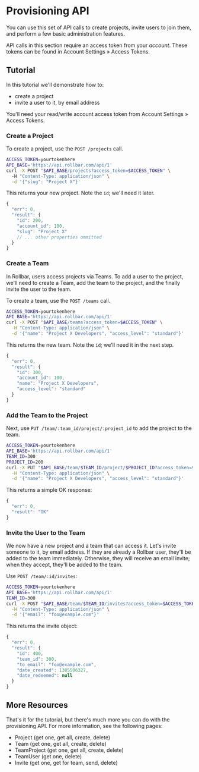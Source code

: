 # Provisioning API

You can use this set of API calls to create projects, invite users to join them, and perform a few basic administration features. 

API calls in this section require an access token from your *account*. These tokens can be found in Account Settings &raquo; Access Tokens.

<!-- Sub:[TOC] -->

## Tutorial

In this tutorial we'll demonstrate how to:

- create a project
- invite a user to it, by email address

You'll need your read/write account access token from Account Settings &raquo; Access Tokens.

### Create a Project

To create a project, use the `POST /projects` call.

```bash
ACCESS_TOKEN=yourtokenhere
API_BASE='https://api.rollbar.com/api/1'
curl -X POST "$API_BASE/projects?access_token=$ACCESS_TOKEN" \ 
  -H "Content-Type: application/json" \
  -d '{"slug": "Project X"}'
```

This returns your new project. Note the `id`; we'll need it later.

```js
{
  "err": 0,
  "result": {
    "id": 200,
    "account_id": 100,
    "slug": "Project X"
    // ... other properties ommitted
  }
}
```

### Create a Team

In Rollbar, users access projects via Teams. To add a user to the project, we'll need to create a Team, add the team to the project, and the finally invite the user to the team.

To create a team, use the `POST /teams` call.

```bash
ACCESS_TOKEN=yourtokenhere
API_BASE='https://api.rollbar.com/api/1'
curl -X POST "$API_BASE/teams?access_token=$ACCESS_TOKEN" \
  -H "Content-Type: application/json" \
  -d '{"name": "Project X Developers", "access_level": "standard"}'
```

This returns the new team. Note the `id`; we'll need it in the next step.

```js
{
  "err": 0,
  "result": {
    "id": 300,
    "account_id": 100,
    "name": "Project X Developers",
    "access_level": "standard"
  }
}
```

### Add the Team to the Project

Next, use `PUT /team/:team_id/project/:project_id` to add the project to the team.

```bash
ACCESS_TOKEN=yourtokenhere
API_BASE='https://api.rollbar.com/api/1'
TEAM_ID=300
PROJECT_ID=200
curl -X PUT "$API_BASE/team/$TEAM_ID/project/$PROJECT_ID?access_token=$ACCESS_TOKEN" \
  -H "Content-Type: application/json" \
  -d '{"name": "Project X Developers", "access_level": "standard"}'
```

This returns a simple OK response:

```js
{
  "err": 0,
  "result": "OK"
}
```

### Invite the User to the Team

We now have a new project and a team that can access it. Let's invite someone to it, by email address. If they are already a Rollbar user, they'll be added to the team immediately. Otherwise, they will receive an email invite; when they accept, they'll be added to the team.

Use `POST /team/:id/invites`:

```bash
ACCESS_TOKEN=yourtokenhere
API_BASE='https://api.rollbar.com/api/1'
TEAM_ID=300
curl -X POST "$API_BASE/team/$TEAM_ID/invites?access_token=$ACCESS_TOKEN" \
  -H "Content-Type: application/json" \
  -d '{"email": "foo@example.com"}'
```

This returns the invite object:

```js
{
  "err": 0,
  "result": {
    "id": 400,
    "team_id": 300,
    "to_email": "foo@example.com",
    "date_created": 1385506327,
    "date_redeemed": null
  }
}
```

## More Resources

That's it for the tutorial, but there's much more you can do with the provisioning API. For more information, see the following pages:

- Project (get one, get all, create, delete)
- Team (get one, get all, create, delete)
- TeamProject (get one, get all, create, delete)
- TeamUser (get one, delete)
- Invite (get one, get for team, send, delete)

